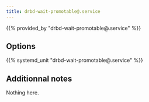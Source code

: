 ```yaml
---
title: drbd-wait-promotable@.service
---
```


{{% provided_by "drbd-wait-promotable@.service" %}}

## Options

{{% systemd_unit "drbd-wait-promotable@.service" %}}

## Additionnal notes

Nothing here.